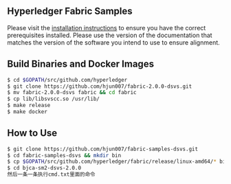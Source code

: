 [//]: # (SPDX-License-Identifier: CC-BY-4.0)

## Hyperledger Fabric Samples

Please visit the [installation instructions](http://hyperledger-fabric.readthedocs.io/en/latest/install.html)
to ensure you have the correct prerequisites installed. Please use the
version of the documentation that matches the version of the software you
intend to use to ensure alignment.

## Build Binaries and Docker Images


```bash
$ cd $GOPATH/src/github.com/hyperledger
$ git clone https://github.com/hjun007/fabric-2.0.0-dsvs.git
$ mv fabric-2.0.0-dsvs fabric && cd fabric
$ cp lib/libsvscc.so /usr/lib/
$ make release
$ make docker
```

## How to Use
```bash
$ git clone https://github.com/hjun007/fabric-samples-dsvs.git
$ cd fabric-samples-dsvs && mkdir bin
$ cp $GOPATH/src/github.com/hyperledger/fabric/release/linux-amd64/* bin/
$ cd bjca-sm2-dsvs-2.0.0
然后一条一条执行cmd.txt里面的命令
```